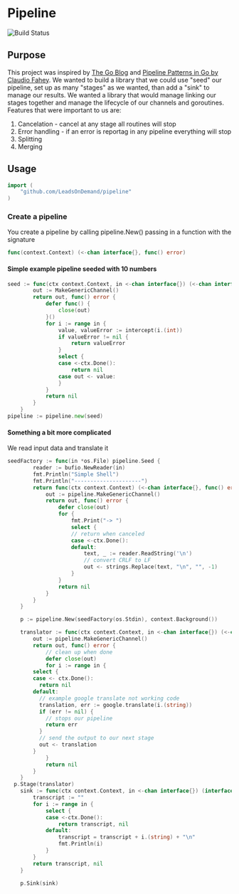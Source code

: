 # Pipeline
![Build Status](https://codebuild.us-east-1.amazonaws.com/badges?uuid=eyJlbmNyeXB0ZWREYXRhIjoiU1pLeGhFcWVtRkdMSzREekJMbzlMWTBhbmovMWhpTm0zSkxVSk5CT1JGY1NGcS9Hc0ErSjZpZUNna3dudlRYcGRVUjdtVmhwSWVhSTE5bkFkeDhYNnRJPSIsIml2UGFyYW1ldGVyU3BlYyI6Iko1VXVraVNpbmVNZzNwRGIiLCJtYXRlcmlhbFNldFNlcmlhbCI6MX0%3D&branch=master)

## Purpose
This project was inspired by [The Go Blog](https://blog.golang.org/pipelines) and [Pipeline Patterns in Go by Claudio Fahey](https://medium.com/statuscode/pipeline-patterns-in-go-a37bb3a7e61d). We wanted to build a library that we could use "seed" our pipeline, set up as many "stages" as we wanted, than add a "sink" to manage our results. We wanted a library that would manage linking our stages together and manage the lifecycle of our channels and goroutines.
Features that were important to us are:
1. Cancelation - cancel at any stage all routines will stop
2. Error handling - if an error is reportag in any pipeline everything will stop
3. Splitting
4. Merging

## Usage

```go
import (
    "github.com/LeadsOnDemand/pipeline"
)
```

### Create a pipeline
You create a pipeline by calling pipeline.New() passing in a function with the signature

```go
func(context.Context) (<-chan interface{}, func() error)
```

#### Simple example pipeline seeded with 10 numbers

```go
seed := func(ctx context.Context, in <-chan interface{}) (<-chan interface{}, func() error) {
        out := MakeGenericChannel()
        return out, func() error {
            defer func() {
                close(out)
            }()
            for i := range in {
                value, valueError := intercept(i.(int))
                if valueError != nil {
                    return valueError
                }
                select {
                case <-ctx.Done():
                    return nil
                case out <- value:
                }
            }
            return nil
        }
    }
pipeline := pipeline.new(seed)
```

#### Something a bit more complicated
We read input data and translate it

```go
seedFactory := func(in *os.File) pipeline.Seed {
        reader := bufio.NewReader(in)
        fmt.Println("Simple Shell")
        fmt.Println("---------------------")
        return func(ctx context.Context) (<-chan interface{}, func() error) {
            out := pipeline.MakeGenericChannel()
            return out, func() error {
                defer close(out)
                for {
                    fmt.Print("-> ")
                    select {
                    // return when canceled
                    case <-ctx.Done():
                    default:
                        text, _ := reader.ReadString('\n')
                        // convert CRLF to LF
                        out <- strings.Replace(text, "\n", "", -1)
                    }
                }
                return nil
            }
        }
    }

    p := pipeline.New(seedFactory(os.Stdin), context.Background())

    translator := func(ctx context.Context, in <-chan interface{}) (<-chan interface{}, func() error) {
        out := pipeline.MakeGenericChannel()
        return out, func() error {
            // clean up when done
            defer close(out)
            for i := range in {
        select {
        case <- ctx.Done():
          return nil
        default:
          // example google translate not working code
          translation, err := google.translate(i.(string))
          if (err != nil) {
            // stops our pipeline
            return err
          }
          // send the output to our next stage
          out <- translation
        }
            }
            return nil
        }
    }
  p.Stage(translator)
    sink := func(ctx context.Context, in <-chan interface{}) (interface{}, error) {
        transcript := ""
        for i := range in {
            select {
            case <-ctx.Done():
                return transcript, nil
            default:
                transcript = transcript + i.(string) + "\n"
                fmt.Println(i)
            }
        }
        return transcript, nil
    }

    p.Sink(sink)

```